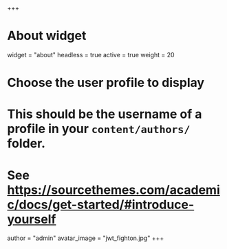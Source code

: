 +++
# About widget
widget = "about" 
headless = true 
active = true 
weight = 20 
# Choose the user profile to display
# This should be the username of a profile in your `content/authors/` folder.
# See https://sourcethemes.com/academic/docs/get-started/#introduce-yourself
author = "admin" 
avatar_image = "jwt_fighton.jpg" 
+++
